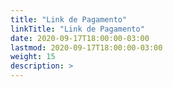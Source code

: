 ```yaml
---
title: "Link de Pagamento"
linkTitle: "Link de Pagamento"
date: 2020-09-17T18:00:00-03:00
lastmod: 2020-09-17T18:00:00-03:00
weight: 15
description: >
---
```


